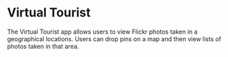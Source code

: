 # Virtual Tourist

The Virtual Tourist app allows users to view Flickr photos taken in a geographical locations. Users can drop pins on a map and then view lists of photos taken in that area.
